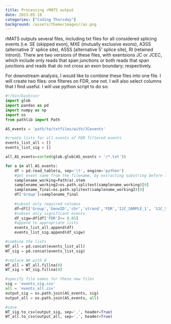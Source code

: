 ```yaml
---
title: Processing rMATS output 
date: 2023-05-18
categories: ["Coding Thursday"]
background: /assets/theme/images//as.png
---
```


rMATS outputs several files, including txt files for all considered splicing events (i.e. SE (skipped exon), MXE (mutually exclusive exons), A3SS (alternative 3' splice site), A5SS (alternative 5' splice site), RI (retained intron)). There are two versions of these files, with exentsions JC or JCEC, which include only reads that span junctions or both reads that span junctions and reads that do not cross an exon boundary; respectively.

For downstream analysis, I would like to combine these files into one file. I will create two files: one filteres on FDR, one not. I will also select columns that I find useful. I will use python script to do so:

```python
#!/bin/bash/usr
import glob
import pandas as pd
import numpy as np
import os
from pathlib import Path

AS_events = 'path/to/txtfiles/with/JCevents'

#create lists for all events of FDR filtered events
events_list_all = []
events_list_sig = []

all_AS_events=sorted(glob.glob(AS_events + '/*.txt'))

for a in all_AS_events:
    df = pd.read_table(a, sep='\t', engine='python')
    #get event name from the filename, by extracting substring before last period (.txt) and splitting it further, at it as a new column to a dataframe  
    samplename_working=Path(a).stem
    samplename_working2=os.path.splitext(samplename_working)[0]
    samplename_final=os.path.splitext(samplename_working2)[0]
    df['Group']=samplename_final
    
    #subset only required columns
    df=df[['Group','GeneID','chr','strand','FDR','IJC_SAMPLE_1', 'SJC_SAMPLE_1', 'IJC_SAMPLE_2', 'SJC_SAMPLE_2','IncLevel1','IncLevel2','IncLevelDifference']]
    #subset only significant events
    df_sigw=df[df['FDR']<= 0.05]
    #append to appropriate lists
    events_list_all.append(df)
    events_list_sig.append(df_sigw)

#combine the lists
WT_all = pd.concat(events_list_all)
WT_sig = pd.concat(events_list_sig)

#replace NA with 0
WT_all = WT_all.fillna(0)
WT_sig = WT_sig.fillna(0)

#specify file names for these new files
sig = 'events_sig.csv'
all = 'events_all.csv'
output_sig = os.path.join(AS_events, sig)
output_all = os.path.join(AS_events, all)

#save
WT_sig.to_csv(output_sig, sep=',', header=True)
WT_all.to_csv(output_all, sep=',', header=True)

```
